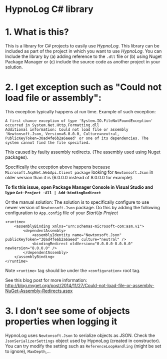 HypnoLog C# library
============================

# 1. What is this?
This is a library for C# projects to easily use *HypnoLog*.
This library can be included as part of the project in which you want to use *HypnoLog*.
You can Include the library by
(a) adding reference to the `.dll` file
or (b) using Nuget Package Manager
or (c) include the source code as another project in your solution.

# 2. I get exception such as "Could not load file or assembly":

This exception typically happens at run time.
Example of such exception:

    A first chance exception of type 'System.IO.FileNotFoundException' occurred in System.Net.Http.Formatting.dll
    Additional information: Could not load file or assembly 'Newtonsoft.Json, Version=6.0.0.0, Culture=neutral, PublicKeyToken=30ad4fe6b2a6aeed' or one of its dependencies. The system cannot find the file specified.
    

This caused by faulty assembly redirects. (The assembly used using Nuget packages).

Specifically the exception above happens because `Microsoft.AspNet.WebApi.Client package`
looking for `Newtonsoft.Json` in older version than it is (6.0.0.0 instead of 8.0.0.0 for example).

**To fix this issue, open Package Manager Console in Visual Studio and type `Get-Project -All | Add-bindingRedirect`**

Or the manual solution:
The solution is to specifically configure to use newer version of `Newtonsoft.Json` package.
Do this by adding the following configuration to `App.config` file of your *StartUp Project*

    <runtime>
        <assemblyBinding xmlns="urn:schemas-microsoft-com:asm.v1">
            <dependentAssembly>
                <assemblyIdentity name="Newtonsoft.Json" publicKeyToken="30ad4fe6b2a6aeed" culture="neutral" />
                <bindingRedirect oldVersion="0.0.0.0-8.0.0.0" newVersion="8.0.0.0" />
            </dependentAssembly>
        </assemblyBinding>
    </runtime>

Note `<runtime>` tag should be under the `<configuration>` root tag.

See this blog post for more information:  
http://blog.myget.org/post/2014/11/27/Could-not-load-file-or-assembly-NuGet-Assembly-Redirects.aspx

# 3. I don't see some of objects properties when logging it

HypnoLog uses `Newtonsoft.Json` to serialize objects as JSON.
Check the `JsonSerializerSettings` object used by HypnoLog (created in constructor).
You can try modify the setting such as `ReferenceLoopHandling` (might be set to ignore), `MaxDepth`,...
